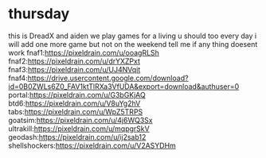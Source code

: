 # thursday
this is DreadX and aiden
we play games for a living u should too 
every day i will add one more game but not on the weekend
tell me if any thing doesent work
fnaf1:https://pixeldrain.com/u/ooagRLSh
fnaf2:https://pixeldrain.com/u/drYXZPxt
fnaf3:https://pixeldrain.com/u/UJ4NVqit
fnaf4:https://drive.usercontent.google.com/download?id=0B0ZWLs6Z0_FAV1ktTlRXa3VfUDA&export=download&authuser=0
portal:https://pixeldrain.com/u/G3bGKjAQ
btd6:https://pixeldrain.com/u/V8uYg2hV
tabs:https://pixeldrain.com/u/WpZ5TRPS
goatsim:https://pixeldrain.com/u/4j6WQ3Sx
ultrakill:https://pixeldrain.com/u/mqpgrSkV
geodash:https://pixeldrain.com/u/ij2sab12
shellshockers:https://pixeldrain.com/u/V2ASYDHm







